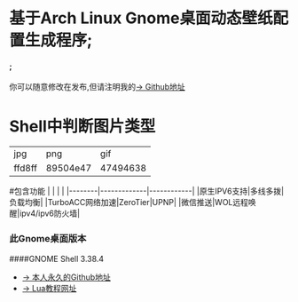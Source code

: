# 基于Arch Linux Gnome桌面动态壁纸配置生成程序;

#### ;  
你可以随意修改在发布,但请注明我的[→ Github地址](https://github.com/wo2ni)  



# Shell中判断图片类型
|        |             |            |
|--------|-------------|------------|
|jpg|png|gif|webp|
|ffd8ff|89504e47|47494638|52494646|

#包含功能
|        |             |            |
|--------|-------------|------------|
|原生IPV6支持|多线多拨|负载均衡|
|TurboACC网络加速|ZeroTier|UPNP|
|微信推送|WOL远程唤醒|ipv4/ipv6防火墙|




### 此Gnome桌面版本
####GNOME Shell 3.38.4
- [→ 本人永久的Github地址](https://github.com/wo2ni)
- [→ Lua教程网址](http://www.runoob.com/lua/)
